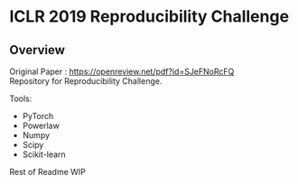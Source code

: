 # ICLR 2019 Reproducibility Challenge

## Overview
Original Paper : https://openreview.net/pdf?id=SJeFNoRcFQ  
Repository for Reproducibility Challenge.

Tools:
- PyTorch
- Powerlaw
- Numpy
- Scipy
- Scikit-learn

Rest of Readme WIP